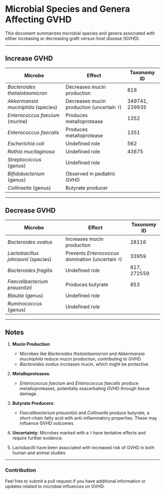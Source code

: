 # Microbial Species and Genera Affecting GVHD

This document summarizes microbial species and genera associated with either increasing or decreasing graft-versus-host disease (GVHD).

---

## Increase GVHD

| **Microbe**                        | **Effect**                                     | **Taxonomy ID**          |
|------------------------------------|-----------------------------------------------|---------------------------|
| *Bacteroides thetaiotaomicron*     | Decreases mucin production                    | 818 |
| *Akkermansia muciniphila* (species)| Decreases mucin production (uncertain `?`)    | 349741, 239935 |
| *Enterococcus faecium* (murine)    | Produces metalloprotease                      | 1352 |
| *Enterococcus faecalis*            | Produces metalloprotease                      | 1351 |
| *Escherichia coli*                 | Undefined role                                | 562 |
| *Rothia mucilaginosa*              | Undefined role                                | 43675 |
| *Streptococcus* (genus)            | Undefined role                                |
| *Bifidobacterium* (genus)          | Observed in pediatric GVHD                    |
| *Collinsella* (genus)              | Butyrate producer                             |

---

## Decrease GVHD

| **Microbe**                        | **Effect**                                     | **Taxonomy ID**          |
|------------------------------------|-----------------------------------------------|---------------------------|
| *Bacteroides ovatus*               | Increases mucin production                    | 28116 |
| *Lactobacillus johnsonii* (species)| Prevents *Enterococcus* domination (uncertain `?`) | 33959 |
| *Bacteroides fragilis*                | Undefined role                                | 817, 272559 |
| *Faecalibacterium prausnitzii*     | Produces butyrate                             | 853 | 
| *Blautia* (genus)                  | Undefined role                                |
| *Ruminococcus* (genus)             | Undefined role                                |

---

## Notes
1. **Mucin Production**:
   - Microbes like *Bacteroides thetaiotaomicron* and *Akkermansia muciniphila* reduce mucin production, contributing to GVHD.
   - *Bacteroides ovatus* increases mucin, which might be protective.

2. **Metalloproteases**:
   - *Enterococcus faecium* and *Enterococcus faecalis* produce metalloproteases, potentially exacerbating GVHD through tissue damage.

3. **Butyrate Producers**:
   - *Faecalibacterium prausnitzii* and *Collinsella* produce butyrate, a short-chain fatty acid with anti-inflammatory properties. These may influence GVHD outcomes.

4. **Uncertainty**: Microbes marked with a `?` have tentative effects and require further evidence.
5. Lactobacilli have been associated with increased risk of GVHD in both human and animal studies

---

### Contribution
Feel free to submit a pull request if you have additional information or updates related to microbial influences on GVHD.
